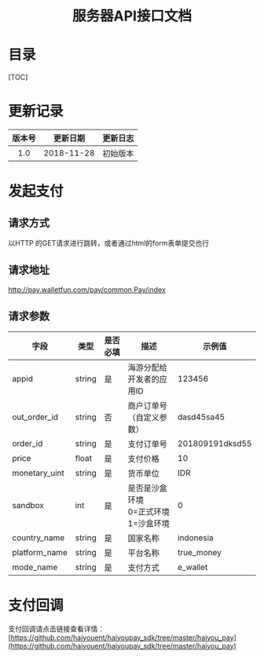 <h1><center>服务器API接口文档</center></h1>

# 目录

[TOC]

# 更新记录



| 版本号 |  更新日期  | 更新日志 |
| :----: | :--------: | :------: |
|  1.0   | 2018-11-28 | 初始版本 |

# 发起支付

## 请求方式

以HTTP 的GET请求进行跳转，或者通过html的form表单提交也行

## 请求地址

http://pay.walletfun.com/pay/common.Pay/index

## 请求参数

| 字段          | 类型   | 是否必填 | **描述**                                       | **示例值**      |
| ------------- | ------ | -------- | ---------------------------------------------- | --------------- |
| appid         | string | 是       | 海游分配给开发者的应用ID                       | 123456          |
| out_order_id  | string | 否       | 商户订单号（自定义参数）                       | dasd45sa45      |
| order_id      | string | 是       | 支付订单号                                     | 201809191dksd55 |
| price         | float  | 是       | 支付价格                                       | 10              |
| monetary_uint | string | 是       | 货币单位                                       | IDR             |
| sandbox       | int    | 是       | 是否是沙盒环境<br />0=正式环境<br />1=沙盒环境 | 0               |
| country_name  | string | 是       | 国家名称                                       | indonesia       |
| platform_name | string | 是       | 平台名称                                       | true_money      |
| mode_name     | string | 是       | 支付方式                                       | e_wallet        |

# 支付回调

支付回调请点击链接查看详情：[https://github.com/haiyouent/haiyoupay_sdk/tree/master/haiyou_pay](https://github.com/haiyouent/haiyoupay_sdk/tree/master/haiyou_pay)

